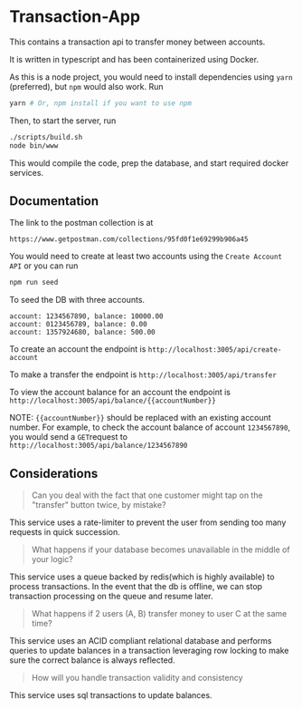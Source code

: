 # Transaction-App

This contains a transaction api to transfer money between accounts.

It is written in typescript and has been containerized using Docker.

As this is a node project, you would need to install dependencies using `yarn` (preferred), but `npm` would also work. Run

```bash
yarn # Or, npm install if you want to use npm
```

Then, to start the server, run

```bash
./scripts/build.sh
node bin/www
```

This would compile the code, prep the database, and start required docker services.

## Documentation

The link to the postman collection is at

```
https://www.getpostman.com/collections/95fd0f1e69299b906a45
```

You would need to create at least two accounts using the `Create Account API` or you can run

```bash
npm run seed
```

To seed the DB with three accounts.

```
account: 1234567890, balance: 10000.00
account: 0123456789, balance: 0.00
account: 1357924680, balance: 500.00
```

To create an account the endpoint is `http://localhost:3005/api/create-account`

To make a transfer the endpoint is `http://localhost:3005/api/transfer`

To view the account balance for an account the endpoint is `http://localhost:3005/api/balance/{{accountNumber}}`

NOTE: `{{accountNumber}}` should be replaced with an existing account number. For example, to check the account balance of account `1234567890`, you would send a `GET`request to `http://localhost:3005/api/balance/1234567890`

## Considerations

> Can you deal with the fact that one customer might tap on the "transfer" button twice, by mistake?

This service uses a rate-limiter to prevent the user from sending too many requests in quick succession.

> What happens if your database becomes unavailable in the middle of your logic?

This service uses a queue backed by redis(which is highly available) to process transactions. In the event that the db is offline, we can stop transaction processing on the queue and resume later.

> What happens if 2 users (A, B) transfer money to user C at the same time?

This service uses an ACID compliant relational database and performs queries to update balances in a transaction leveraging row locking to make sure the correct balance is always reflected.

> How will you handle transaction validity and consistency

This service uses sql transactions to update balances.
